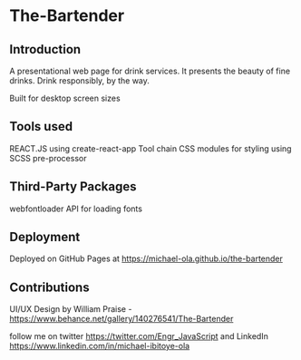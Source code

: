 # The-Bartender

## Introduction

A presentational web page for drink services.
It  presents the beauty of fine drinks. Drink responsibly, by the way.

Built for desktop screen sizes 

## Tools used

REACT.JS using create-react-app Tool chain
CSS modules for styling using SCSS pre-processor

## Third-Party Packages
webfontloader API for loading fonts

## Deployment
Deployed on GitHub Pages at https://michael-ola.github.io/the-bartender

## Contributions
UI/UX Design by William Praise - https://www.behance.net/gallery/140276541/The-Bartender




follow me on twitter https://twitter.com/Engr_JavaScript
and LinkedIn https://www.linkedin.com/in/michael-ibitoye-ola

